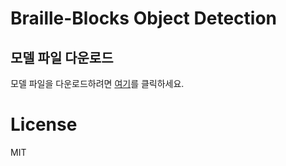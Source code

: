 # Braille-Blocks Object Detection

## 모델 파일 다운로드

모델 파일을 다운로드하려면 [여기](https://drive.google.com/uc?export=download&id=1kkl0H1xW3Lu3X-fCkLVU7UxlZl6-pluS)를 클릭하세요.


# License
MIT
